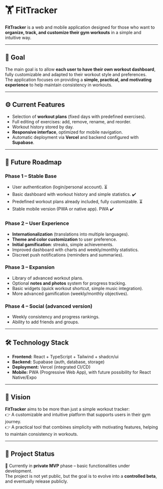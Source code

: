 # 🏋️ FitTracker

**FitTracker** is a web and mobile application designed for those who want to **organize, track, and customize their gym workouts** in a simple and intuitive way.  

---

## 🎯 Goal

The main goal is to allow **each user to have their own workout dashboard**, fully customizable and adapted to their workout style and preferences.  
The application focuses on providing a **simple, practical, and motivating experience** to help maintain consistency in workouts.

---

## ⚙️ Current Features

- Selection of **workout plans** (fixed days with predefined exercises).  
- Full editing of exercises: add, remove, rename, and reorder.  
- Workout history stored by day.  
- **Responsive interface**, optimized for mobile navigation.  
- Automatic deployment via **Vercel** and backend configured with **Supabase**.  

---

## 🚀 Future Roadmap

### Phase 1 – Stable Base
- User authentication (login/personal account).  ⏳
- Basic dashboard with workout history and simple statistics.  ✔️
- Predefined workout plans already included, fully customizable.  ⏳
- Stable mobile version (PWA or native app).  PWA ✔️

### Phase 2 – User Experience
- **Internationalization** (translations into multiple languages).  
- **Theme and color customization** to user preference.  
- **Initial gamification**: streaks, simple achievements.  
- Improved dashboard with charts and weekly/monthly statistics.  
- Discreet push notifications (reminders and summaries).  

### Phase 3 – Expansion
- Library of advanced workout plans.  
- Optional **notes and photos** system for progress tracking.  
- Basic widgets (quick workout shortcut, simple music integration).  
- More advanced gamification (weekly/monthly objectives).  

### Phase 4 – Social (advanced version)
- Weekly consistency and progress rankings.  
- Ability to add friends and groups.  

---

## 🛠️ Technology Stack

- **Frontend:** React + TypeScript + Tailwind + shadcn/ui  
- **Backend:** Supabase (auth, database, storage)  
- **Deployment:** Vercel (integrated CI/CD)  
- **Mobile:** PWA (Progressive Web App), with future possibility for React Native/Expo  

---

## 🌟 Vision

**FitTracker** aims to be more than just a simple workout tracker:  
👉 A customizable and intuitive platform that supports users in their gym journey.  
👉 A practical tool that combines simplicity with motivating features, helping to maintain consistency in workouts.  

---

## 📌 Project Status

📍 Currently in **private MVP** phase – basic functionalities under development.  
The project is not yet public, but the goal is to evolve into a **controlled beta**, and eventually release publicly.  
